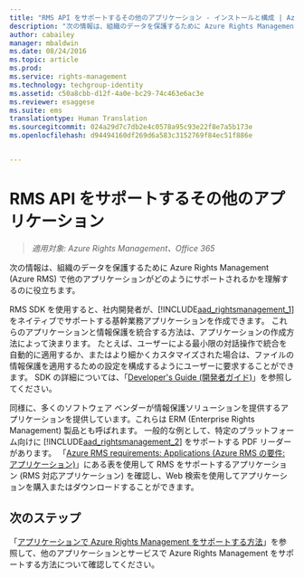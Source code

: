 ```yaml
---
title: "RMS API をサポートするその他のアプリケーション - インストールと構成 | Azure RMS"
description: "次の情報は、組織のデータを保護するために Azure Rights Management (Azure RMS) で他のアプリケーションがどのようにサポートされるかを理解するのに役立ちます。"
author: cabailey
manager: mbaldwin
ms.date: 08/24/2016
ms.topic: article
ms.prod: 
ms.service: rights-management
ms.technology: techgroup-identity
ms.assetid: c50a8cbb-d12f-4a0e-bc29-74c463e6ac3e
ms.reviewer: esaggese
ms.suite: ems
translationtype: Human Translation
ms.sourcegitcommit: 024a29d7c7db2e4c0578a95c93e22f8e7a5b173e
ms.openlocfilehash: d94494160df269d6a583c3152769f84ec51f886e


---
```


# RMS API をサポートするその他のアプリケーション

>*適用対象: Azure Rights Management、Office 365*

次の情報は、組織のデータを保護するために Azure Rights Management (Azure RMS) で他のアプリケーションがどのようにサポートされるかを理解するのに役立ちます。

RMS SDK を使用すると、社内開発者が、[!INCLUDE[aad_rightsmanagement_1](../includes/aad_rightsmanagement_1_md.md)] をネイティブでサポートする基幹業務アプリケーションを作成できます。 これらのアプリケーションと情報保護を統合する方法は、アプリケーションの作成方法によって決まります。 たとえば、ユーザーによる最小限の対話操作で統合を自動的に適用するか、またはより細かくカスタマイズされた場合は、ファイルの情報保護を適用するための設定を構成するようにユーザーに要求することができます。 SDK の詳細については、「[Developer's Guide (開発者ガイド)](../develop/developers-guide.md)」を参照してください。

同様に、多くのソフトウェア ベンダーが情報保護ソリューションを提供するアプリケーションを提供しています。これらは ERM (Enterprise Rights Management) 製品とも呼ばれます。 一般的な例として、特定のプラットフォーム向けに [!INCLUDE[aad_rightsmanagement_2](../includes/aad_rightsmanagement_2_md.md)] をサポートする PDF リーダーがあります。 「[Azure RMS requirements: Applications (Azure RMS の要件: アプリケーション)](../get-started/requirements-applications.md)」にある表を使用して RMS をサポートするアプリケーション (RMS 対応アプリケーション) を確認し、Web 検索を使用してアプリケーションを購入またはダウンロードすることができます。

## 次のステップ

「[アプリケーションで Azure Rights Management をサポートする方法](applications-support.md)」を参照して、他のアプリケーションとサービスで Azure Rights Management をサポートする方法について確認してください。


<!--HONumber=Aug16_HO4-->


